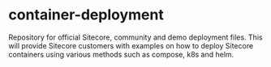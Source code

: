 # container-deployment
Repository for official Sitecore, community and demo deployment files. This will provide Sitecore customers with examples on how to deploy Sitecore containers using various methods such as compose, k8s and helm.
